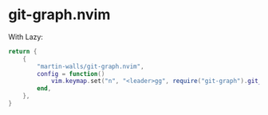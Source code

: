 # git-graph.nvim

With Lazy:

```lua
return {
    {
        "martin-walls/git-graph.nvim",
        config = function()
            vim.keymap.set("n", "<leader>gg", require("git-graph").git_graph)
        end,
    },
}
```
